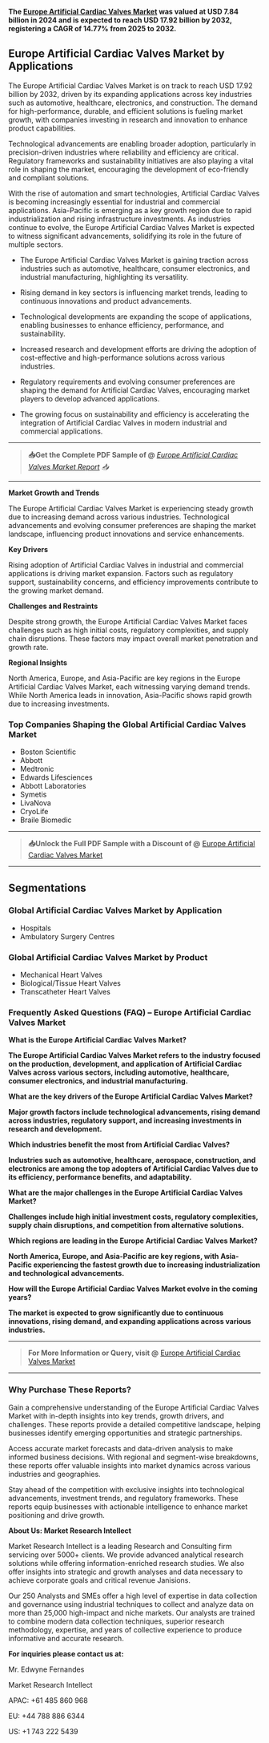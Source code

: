 <p><strong>The <a href="https://www.marketresearchintellect.com/download-sample/?rid=565028&amp;utm_source=Pulse-April-Europe&amp;utm_medium=852">Europe Artificial Cardiac Valves Market</a> was valued at USD 7.84 billion in 2024 and is expected to reach USD 17.92 billion by 2032, registering a CAGR of 14.77% from 2025 to 2032.</strong></p><h2>Europe Artificial Cardiac Valves Market by Applications&nbsp;</h2><p><p>The Europe Artificial Cardiac Valves Market is on track to reach USD 17.92 billion by 2032, driven by its expanding applications across key industries such as automotive, healthcare, electronics, and construction. The demand for high-performance, durable, and efficient solutions is fueling market growth, with companies investing in research and innovation to enhance product capabilities.</p><p>Technological advancements are enabling broader adoption, particularly in precision-driven industries where reliability and efficiency are critical. Regulatory frameworks and sustainability initiatives are also playing a vital role in shaping the market, encouraging the development of eco-friendly and compliant solutions.</p><p>With the rise of automation and smart technologies, Artificial Cardiac Valves is becoming increasingly essential for industrial and commercial applications. Asia-Pacific is emerging as a key growth region due to rapid industrialization and rising infrastructure investments. As industries continue to evolve, the Europe Artificial Cardiac Valves Market is expected to witness significant advancements, solidifying its role in the future of multiple sectors.</p></p><ul><li><p>The Europe Artificial Cardiac Valves Market is gaining traction across industries such as automotive, healthcare, consumer electronics, and industrial manufacturing, highlighting its versatility.</p></li><li><p>Rising demand in key sectors is influencing market trends, leading to continuous innovations and product advancements.</p></li><li><p>Technological developments are expanding the scope of applications, enabling businesses to enhance efficiency, performance, and sustainability.</p></li><li><p>Increased research and development efforts are driving the adoption of cost-effective and high-performance solutions across various industries.</p></li><li><p>Regulatory requirements and evolving consumer preferences are shaping the demand for Artificial Cardiac Valves, encouraging market players to develop advanced applications.</p></li><li><p>The growing focus on sustainability and efficiency is accelerating the integration of Artificial Cardiac Valves in modern industrial and commercial applications.</p></li></ul><hr /><blockquote><p><strong><span class="font-[700]">📥Get the Complete PDF Sample of @ </span></strong><em><span class="font-[700]"><a href="https://www.marketresearchintellect.com/download-sample/?rid=565028&amp;utm_source=Pulse-April-Europe&amp;utm_medium=852" target="_blank" data-tracking-control-name="article-ssr-frontend-pulse_little-text-block" data-tracking-will-navigate="" data-test-link="">Europe Artificial Cardiac Valves Market Report</a>&nbsp;📥</span></em></p></blockquote><hr /><p class="" data-start="77" data-end="360"><strong data-start="77" data-end="105">Market Growth and Trends</strong></p><p class="" data-start="77" data-end="360">The Europe Artificial Cardiac Valves Market is experiencing steady growth due to increasing demand across various industries. Technological advancements and evolving consumer preferences are shaping the market landscape, influencing product innovations and service enhancements.</p><p class="" data-start="362" data-end="606"><strong data-start="362" data-end="377">Key Drivers</strong></p><p class="" data-start="362" data-end="606">Rising adoption of Artificial Cardiac Valves in industrial and commercial applications is driving market expansion. Factors such as regulatory support, sustainability concerns, and efficiency improvements contribute to the growing market demand.</p><p class="" data-start="608" data-end="849"><strong data-start="608" data-end="637">Challenges and Restraints</strong></p><p class="" data-start="608" data-end="849">Despite strong growth, the Europe Artificial Cardiac Valves Market faces challenges such as high initial costs, regulatory complexities, and supply chain disruptions. These factors may impact overall market penetration and growth rate.</p><p class="" data-start="851" data-end="1095"><strong data-start="851" data-end="872">Regional Insights</strong></p><p class="" data-start="851" data-end="1095">North America, Europe, and Asia-Pacific are key regions in the Europe Artificial Cardiac Valves Market, each witnessing varying demand trends. While North America leads in innovation, Asia-Pacific shows rapid growth due to increasing investments.</p><p><h3>Top Companies Shaping the Global Artificial Cardiac Valves Market </h3><ul><li>Boston Scientific</li><li>Abbott</li><li>Medtronic</li><li>Edwards Lifesciences</li><li>Abbott Laboratories</li><li>Symetis</li><li>LivaNova</li><li>CryoLife</li><li>Braile Biomedic</li></ul></p><hr /><blockquote><p><strong>📥Unlock the Full PDF Sample with a Discount of @</strong> <a href="https://www.marketresearchintellect.com/ask-for-discount/?rid=565028&amp;utm_source=Pulse-April-Europe&amp;utm_medium=852">Europe Artificial Cardiac Valves Market</a></p></blockquote><hr /><p><h2>Segmentations</h2><h3>Global Artificial Cardiac Valves Market by Application</h3><ul><li>Hospitals</li><li>Ambulatory Surgery Centres</li></ul><h3>Global Artificial Cardiac Valves Market by Product</h3><ul><li>Mechanical Heart Valves</li><li>Biological/Tissue Heart Valves</li><li>Transcatheter Heart Valves</li></ul></p><h3><strong>Frequently Asked Questions (FAQ) &ndash; Europe Artificial Cardiac Valves Market</strong></h3><p><strong>What is the Europe Artificial Cardiac Valves Market?</strong></p><p><strong>The Europe Artificial Cardiac Valves Market refers to the industry focused on the production, development, and application of Artificial Cardiac Valves across various sectors, including automotive, healthcare, consumer electronics, and industrial manufacturing.</strong></p><p><strong>What are the key drivers of the Europe Artificial Cardiac Valves Market?</strong></p><p><strong>Major growth factors include technological advancements, rising demand across industries, regulatory support, and increasing investments in research and development.</strong></p><p><strong>Which industries benefit the most from Artificial Cardiac Valves?</strong></p><p><strong>Industries such as automotive, healthcare, aerospace, construction, and electronics are among the top adopters of Artificial Cardiac Valves due to its efficiency, performance benefits, and adaptability.</strong></p><p><strong>What are the major challenges in the Europe Artificial Cardiac Valves Market?</strong></p><p><strong>Challenges include high initial investment costs, regulatory complexities, supply chain disruptions, and competition from alternative solutions.</strong></p><p><strong>Which regions are leading in the Europe Artificial Cardiac Valves Market?</strong></p><p><strong>North America, Europe, and Asia-Pacific are key regions, with Asia-Pacific experiencing the fastest growth due to increasing industrialization and technological advancements.</strong></p><p><strong>How will the Europe Artificial Cardiac Valves Market evolve in the coming years?</strong></p><p><strong>The market is expected to grow significantly due to continuous innovations, rising demand, and expanding applications across various industries.</strong></p><hr /><blockquote><p><span class="font-[700]"><strong>For More Information or Query, visit&nbsp;@</strong>&nbsp;</span><span class="font-[700]"><a href="https://www.marketresearchintellect.com/product/global-artificial-cardiac-valves-market-size-forecast/?utm_source=Linkedin&utm_medium=852" target="_blank" data-tracking-control-name="article-ssr-frontend-pulse_little-text-block" data-tracking-will-navigate="" data-test-link="">Europe Artificial Cardiac Valves Market</a></span></p></blockquote><hr /><h3><strong data-start="0" data-end="31">Why Purchase These Reports?</strong></h3><p class="" data-start="35" data-end="297">Gain a comprehensive understanding of the Europe Artificial Cardiac Valves Market with in-depth insights into key trends, growth drivers, and challenges. These reports provide a detailed competitive landscape, helping businesses identify emerging opportunities and strategic partnerships.</p><p class="" data-start="299" data-end="540">Access accurate market forecasts and data-driven analysis to make informed business decisions. With regional and segment-wise breakdowns, these reports offer valuable insights into market dynamics across various industries and geographies.</p><p class="" data-start="542" data-end="784">Stay ahead of the competition with exclusive insights into technological advancements, investment trends, and regulatory frameworks. These reports equip businesses with actionable intelligence to enhance market positioning and drive growth.</p><p><strong><span class="font-[700]">About Us: Market Research Intellect</span></strong></p><p><span class="">Market Research Intellect is a leading Research and Consulting firm servicing over 5000+ clients. We provide advanced analytical research solutions while offering information-enriched research studies.&nbsp;</span>We also offer insights into strategic and growth analyses and data necessary to achieve corporate goals and critical revenue Janisions.</p><p><span class="">Our 250 Analysts and SMEs offer a high level of expertise in data collection and governance using industrial techniques to collect and analyze data on more than 25,000 high-impact and niche markets. Our analysts are trained to combine modern data collection techniques, superior research methodology, expertise, and years of collective experience to produce informative and accurate research.</span></p><p><strong>For inquiries please contact us at:</strong></p><p>Mr. Edwyne Fernandes</p><p>Market Research Intellect</p><p>APAC: +61 485 860 968</p><p>EU: +44 788 886 6344</p><p>US: +1 743 222 5439</p>